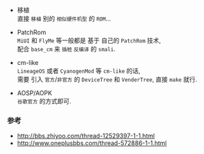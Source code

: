 - 移植  
直接 `移植` 别的 `相似硬件机型` 的 `ROM`...

- PatchRom  
`MiUI` 和 `FlyMe` 等一般都是 基于 自己的 `PatchRom` 技术,  
配合 `base_cm` 来 `插桩` `反编译` 的 `smali`.

- cm-like  
`LineageOS` 或者 `CyanogenMod` 等 `cm-like` 的话,  
需要 引入 `官方`/`非官方` 的 `DeviceTree` 和 `VenderTree`, 直接 `make` 就行.

- AOSP/AOPK  
`谷歌官方` 的方式即可.


### 参考
- http://bbs.zhiyoo.com/thread-12529397-1-1.html
- http://www.oneplusbbs.com/thread-572886-1-1.html

